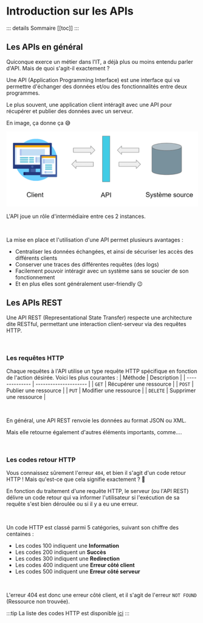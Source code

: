 # Introduction sur les APIs

::: details Sommaire
[[toc]]
:::

## Les APIs en général
Quiconque exerce un métier dans l'IT, a déjà plus ou moins entendu parler d'API. Mais de quoi s'agit-il exactement ?

Une API (Application Programming Interface) est une interface qui va permettre d'échanger des données et/ou des fonctionnalités entre deux programmes.

Le plus souvent, une application client intéragit avec une API pour récupérer et publier des données avec un serveur.

En image, ça donne ça 😅

![](./assets_apis/API_Infra.png)

L'API joue un rôle d'intermédiaire entre ces 2 instances.

<br>

La mise en place et l'utilisation d'une API permet plusieurs avantages :
* Centraliser les données échangées, et ainsi de sécuriser les accès des différents clients
* Conserver une traces des différentes requêtes (des logs)
* Facilement pouvoir intéragir avec un système sans se soucier de son fonctionnement
* Et en plus elles sont généralement user-friendly 😉

## Les APIs REST
Une API REST (Representational State Transfer) respecte une architecture dite RESTful, permettant une interaction client-serveur via des requêtes HTTP.

<br>

### Les requêtes HTTP
Chaque requêtes à l'API utilise un type requête HTTP spécifique en fonction de l'action désirée. Voici les plus courantes :
| Méthode | Description |
| -------------- | --------------------- |
| `GET`  | Récupérer une ressource |
| `POST` | Publier une ressource |
| `PUT` | Modifier une ressource |
| `DELETE` | Supprimer une ressource |

<br>

En général, une API REST renvoie les données au format JSON ou XML.

Mais elle retourne également d'autres éléments importants, comme....

<br>

### Les codes retour HTTP
Vous connaissez sûrement l'erreur `404`, et bien il s'agit d'un code retour HTTP ! Mais qu'est-ce que cela signifie exactement ? 🤔

En fonction du traitement d'une requête HTTP, le serveur (ou l'API REST) délivre un code retour qui va informer l'utilisateur si l'exécution de sa requête s'est bien déroulée ou si il y a eu une erreur.

<br>

Un code HTTP est classé parmi 5 catégories, suivant son chiffre des centaines :
* Les codes 100 indiquent une **Information**
* Les codes 200 indiquent un **Succès**
* Les codes 300 indiquent une **Redirection**
* Les codes 400 indiquent une **Erreur côté client**
* Les codes 500 indiquent une **Erreur côté serveur**

<br>

L'erreur 404 est donc une erreur côté client, et il s'agit de l'erreur `NOT FOUND` (Ressource non trouvée).

:::tip
La liste des codes HTTP est disponible [ici](https://fr.wikipedia.org/wiki/Liste_des_codes_HTTP#Codes_d'%C3%A9tat)
:::